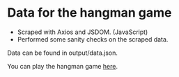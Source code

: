 # Data for the hangman game

- Scraped with Axios and JSDOM. (JavaScript)
- Performed some sanity checks on the scraped data.

Data can be found in output/data.json.

You can play the hangman game [here](https://hangman-ujjaval-shah.vercel.app/).
